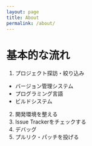 ```yaml
---
layout: page
title: About
permalink: /about/
---
```


# 基本的な流れ

1. プロジェクト探訪・絞り込み
  * バージョン管理システム
  * プログラミング言語
  * ビルドシステム
2. 開発環境を整える
3. Issue Trackerをチェックする
4. デバッグ
5. プルリク・パッチを投げる

